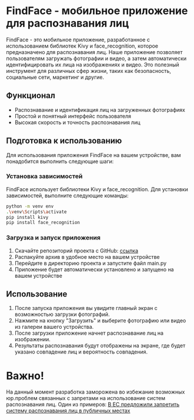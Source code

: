 # FindFace - мобильное приложение для распознавания лиц

FindFace - это мобильное приложение, разработанное с использованием библиотек Kivy и face_recognition, которое предназначено для распознавания лиц. Наше приложение позволяет пользователям загружать фотографии и видео, а затем автоматически идентифицировать их лица на изображениях и видео. Это полезный инструмент для различных сфер жизни, таких как безопасность, социальные сети, маркетинг и другие.

## Функционал

- Распознавание и идентификация лиц на загруженных фотографиях
- Простой и понятный интерфейс пользователя
- Высокая скорость и точность распознавания лиц

## Подготовка к использованию

Для использования приложения FindFace на вашем устройстве, вам понадобится выполнить следующие шаги:

### Установка зависимостей

FindFace использует библиотеки Kivy и face_recognition. Для установки зависимостей, выполните следующие команды:

```bash
python -m venv env
.\venv\Scripts\activate
pip install kivy
pip install face_recognition
```

### Загрузка и запуск приложения

1. Скачайте репозиторий проекта с GitHub: [ссылка](https://github.com/den2morrow/FindFace)
2. Распакуйте архив в удобное место на вашем устройстве
3. Перейдите в директорию проекта и запустите файл main.py
4. Приложение будет автоматически установлено и запущено на вашем устройстве

## Использование

1. После запуска приложения вы увидите главный экран с возможностью загрузки фотографий.
2. Нажмите на кнопку "Загрузить" и выберите фотографию или видео из галереи вашего устройства.
3. После загрузки приложение начнет распознавание лиц на изображении.
4. Результаты распознавания будут отображены на экране, где будет указано совпадение лиц и вероятность совпадения.

# Важно!
На данный момент разработка заморожена во избежание возможных юр.проблем связанных с запретами на использование систем распознавания лиц.
Один из примеров: [В ЕС предложили запретить систему распознавания лиц в публичных местах](https://www.rbc.ru/politics/17/01/2020/5e21dee19a794767254d9c10)

